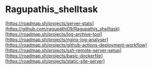 # Ragupathis_shelltask
[https://roadmap.sh/projects/server-stats](https://github.com/ragupathi09/Ragupathis_shelltask)
[https://roadmap.sh/projects/log-archive-tool]
[https://roadmap.sh/projects/nginx-log-analyser]
[https://roadmap.sh/projects/github-actions-deployment-workflow]
[https://roadmap.sh/projects/ssh-remote-server-setup]
[https://roadmap.sh/projects/basic-dockerfile]
[https://roadmap.sh/projects/static-site-server]
